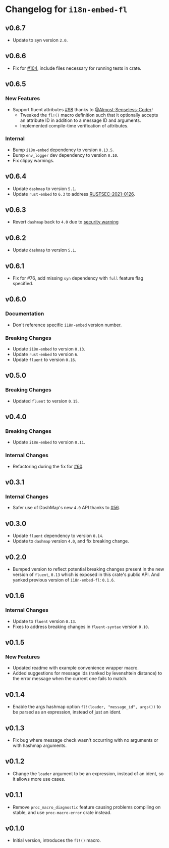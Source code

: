 # Changelog for `i18n-embed-fl`

## v0.6.7

+ Update to syn version `2.0`.

## v0.6.6

+ Fix for [#104](https://github.com/kellpossible/cargo-i18n/issues/104), include files necessary for running tests in crate.

## v0.6.5

### New Features

+ Support fluent attributes [#98](https://github.com/kellpossible/cargo-i18n/pull/98) thanks to [@Almost-Senseless-Coder](https://github.com/Almost-Senseless-Coder)!
  + Tweaked the `fl!()` macro definition such that it optionally accepts an attribute ID in addition to a message ID and arguments.
  + Implemented compile-time verification of attributes.

### Internal

+ Bump `i18n-embed` dependency to version `0.13.5`.
+ Bump `env_logger` dev dependency to version `0.10`.
+ Fix clippy warnings.

## v0.6.4

+ Update `dashmap` to version `5.1`.
+ Update `rust-embed` to `6.3` to address [RUSTSEC-2021-0126](https://rustsec.org/advisories/RUSTSEC-2021-0126.html).

## v0.6.3

+ Revert `dashmap` back to `4.0` due to [security warning](https://rustsec.org/advisories/RUSTSEC-2022-0002.html)

## v0.6.2

+ Update `dashmap` to version `5.1`.

## v0.6.1

+ Fix for #76, add missing `syn` dependency with `full` feature flag specified.

## v0.6.0

### Documentation

+ Don't reference specific `i18n-embed` version number.

### Breaking Changes

+ Update `i18n-embed` to version `0.13`.
+ Update `rust-embed` to version `6`.
+ Update `fluent` to version `0.16`.

## v0.5.0

### Breaking Changes

+ Updated `fluent` to version `0.15`.

## v0.4.0

### Breaking Changes

+ Update `i18n-embed` to version `0.11`.

### Internal Changes

+ Refactoring during the fix for [#60](https://github.com/kellpossible/cargo-i18n/issues/60).

## v0.3.1

### Internal Changes

+ Safer use of DashMap's new `4.0` API thanks to [#56](https://github.com/kellpossible/cargo-i18n/pull/56).

## v0.3.0

+ Update `fluent` dependency to version `0.14`.
+ Update to `dashmap` version `4.0`, and fix breaking change.

## v0.2.0

+ Bumped version to reflect potential breaking changes present in the new version of `fluent`, `0.13` which is exposed in this crate's public API. And yanked previous version of `i18n-embed-fl`: `0.1.6`.

## v0.1.6

### Internal Changes

+ Update to `fluent` version `0.13`.
+ Fixes to address breaking changes in `fluent-syntax` version `0.10`.

## v0.1.5

### New Features

+ Updated readme with example convenience wrapper macro.
+ Added suggestions for message ids (ranked by levenshtein distance) to the error message when the current one fails to match.

## v0.1.4

+ Enable the args hashmap option `fl!(loader, "message_id", args())` to be parsed as an expression, instead of just an ident.

## v0.1.3

+ Fix bug where message check wasn't occurring with no arguments or with hashmap arguments.

## v0.1.2

+ Change the `loader` argument to be an expression, instead of an ident, so it allows more use cases.

## v0.1.1

+ Remove `proc_macro_diagnostic` feature causing problems compiling on stable, and use `proc-macro-error` crate instead.

## v0.1.0

+ Initial version, introduces the `fl!()` macro.

